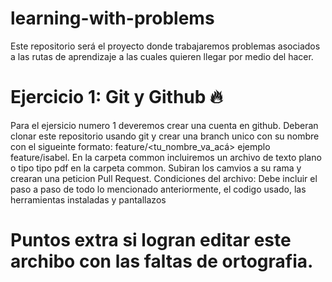 # learning-with-problems
Este repositorio será el proyecto donde trabajaremos problemas asociados a las rutas de aprendizaje a las cuales quieren llegar por medio del hacer.

# Ejercicio 1: Git y Github 🔥
Para el ejersicio numero 1 deveremos crear una cuenta en github.
Deberan clonar este repositorio usando git y crear una branch unico con su nombre con el sigueinte formato: feature/<tu_nombre_va_acá> ejemplo feature/isabel.
En la carpeta common incluiremos un archivo de texto plano o tipo tipo pdf en la carpeta common. 
Subiran los camvios a su rama y crearan una peticion Pull Request.
Condiciones del archivo: Debe incluir el paso a paso de todo lo mencionado anteriormente, el codigo usado, las herramientas instaladas y pantallazos

# Puntos extra si logran editar este archibo con las faltas de ortografia.

